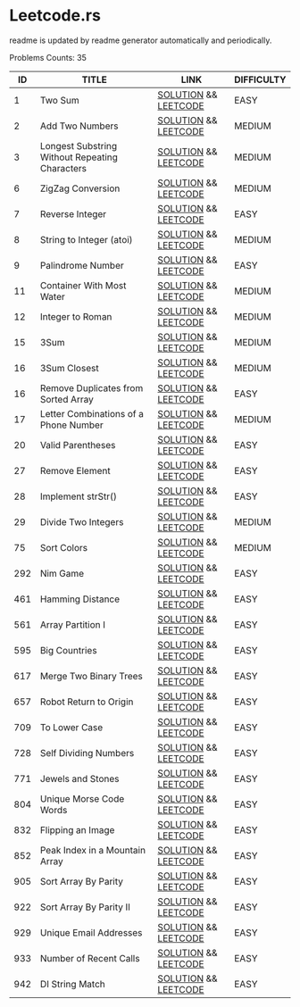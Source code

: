 # Leetcode.rs

readme is updated by readme generator automatically and periodically.

Problems Counts: 35

| ID   | TITLE | LINK | DIFFICULTY |
| ---- | ----- | ---- | ---------- |
| 1 | Two Sum | [SOLUTION](src/two_sum.rs) && [LEETCODE](https://leetcode.com/problems/two-sum)| EASY |
| 2 | Add Two Numbers | [SOLUTION](src/add_two_number.rs) && [LEETCODE](https://leetcode.com/problems/add-two-numbers)| MEDIUM |
| 3 | Longest Substring Without Repeating Characters | [SOLUTION](src/longest_substring_without_repeating_characters.rs) && [LEETCODE](https://leetcode.com/problems/longest-substring-without-repeating-characters/)| MEDIUM |
| 6 | ZigZag Conversion | [SOLUTION](src/zigzag_conversion.rs) && [LEETCODE](https://leetcode.com/problems/zigzag-conversion)| MEDIUM |
| 7 | Reverse Integer | [SOLUTION](src/reverse_integer.rs) && [LEETCODE](https://leetcode.com/problems/reverse-integer/)| EASY |
| 8 | String to Integer (atoi) | [SOLUTION](src/string_to_integer_atoi.rs) && [LEETCODE](https://leetcode.com/problems/string-to-integer-atoi/)| MEDIUM |
| 9 | Palindrome Number | [SOLUTION](src/palindrome_number.rs) && [LEETCODE](https://leetcode.com/problems/palindrome-number/)| EASY |
| 11 | Container With Most Water | [SOLUTION](src/container_with_most_water.rs) && [LEETCODE](https://leetcode.com/problems/container-with-most-water/)| MEDIUM |
| 12 | Integer to Roman | [SOLUTION](src/integer_to_roman.rs) && [LEETCODE](https://leetcode.com/problems/integer-to-roman)| MEDIUM |
| 15 | 3Sum | [SOLUTION](src/three_sum.rs) && [LEETCODE](https://leetcode.com/problems/3sum/)| MEDIUM |
| 16 | 3Sum Closest | [SOLUTION](src/three_sum_closest.rs) && [LEETCODE](https://leetcode.com/problems/3sum-closest/)| MEDIUM |
| 16 | Remove Duplicates from Sorted Array | [SOLUTION](src/remove_duplicates_from_sorted_array.rs) && [LEETCODE](https://leetcode.com/problems/remove-duplicates-from-sorted-array/)| EASY |
| 17 | Letter Combinations of a Phone Number | [SOLUTION](src/letter_combinations_of_a_phone_number.rs) && [LEETCODE](https://leetcode.com/problems/letter-combinations-of-a-phone-number/)| MEDIUM |
| 20 | Valid Parentheses | [SOLUTION](src/valid_parentheses.rs) && [LEETCODE](https://leetcode.com/problems/valid-parentheses/)| EASY |
| 27 | Remove Element | [SOLUTION](src/remove_element.rs) && [LEETCODE](https://leetcode.com/problems/remove-element/)| EASY |
| 28 | Implement strStr() | [SOLUTION](src/implement_strstr.rs) && [LEETCODE](https://leetcode.com/problems/implement-strstr/)| EASY |
| 29 | Divide Two Integers | [SOLUTION](src/divide_two_integers.rs) && [LEETCODE](https://leetcode.com/problems/divide-two-integers/)| MEDIUM |
| 75 | Sort Colors | [SOLUTION](src/sort_colors.rs) && [LEETCODE](https://leetcode.com/problems/sort-colors)| MEDIUM |
| 292 | Nim Game | [SOLUTION](src/nim_game.rs) && [LEETCODE](https://leetcode.com/problems/nim-game)| EASY |
| 461 | Hamming Distance | [SOLUTION](src/hamming_distance.rs) && [LEETCODE](https://leetcode.com/problems/hamming-distance)| EASY |
| 561 | Array Partition I | [SOLUTION](src/array_partition_i.rs) && [LEETCODE](https://leetcode.com/problems/array-partition-i)| EASY |
| 595 | Big Countries | [SOLUTION](src/big_countries.rs) && [LEETCODE](https://leetcode.com/problems/big-countries/)| EASY |
| 617 | Merge Two Binary Trees | [SOLUTION](src/merge_two_binary_trees.rs) && [LEETCODE](https://leetcode.com/problems/merge-two-binary-trees)| EASY |
| 657 | Robot Return to Origin | [SOLUTION](src/robot_return_to_origin.rs) && [LEETCODE](https://leetcode.com/problems/robot-return-to-origin)| EASY |
| 709 | To Lower Case | [SOLUTION](src/to_lower_case.rs) && [LEETCODE](https://leetcode.com/problems/to-lower-case)| EASY |
| 728 | Self Dividing Numbers | [SOLUTION](src/self_dividing_numbers.rs) && [LEETCODE](https://leetcode.com/problems/self-dividing-numbers)| EASY |
| 771 | Jewels and Stones | [SOLUTION](src/jewels_and_stones.rs) && [LEETCODE](https://leetcode.com/problems/jewels-and-stones)| EASY |
| 804 | Unique Morse Code Words | [SOLUTION](src/unique_morse_code_words.rs) && [LEETCODE](https://leetcode.com/problems/unique-morse-code-words)| EASY |
| 832 | Flipping an Image | [SOLUTION](src/flipping_an_image.rs) && [LEETCODE](https://leetcode.com/problems/flipping-an-image)| EASY |
| 852 | Peak Index in a Mountain Array | [SOLUTION](src/peak_index_in_a_mountain_array.rs) && [LEETCODE](https://leetcode.com/problems/peak-index-in-a-mountain-array)| EASY |
| 905 | Sort Array By Parity | [SOLUTION](src/sort_array_by_parity.rs) && [LEETCODE](https://leetcode.com/problems/sort-array-by-parity)| EASY |
| 922 | Sort Array By Parity II | [SOLUTION](src/sort_array_by_parity_ii.rs) && [LEETCODE](https://leetcode.com/problems/sort-array-by-parity-ii)| EASY |
| 929 | Unique Email Addresses | [SOLUTION](src/unique_email_addresses.rs) && [LEETCODE](https://leetcode.com/problems/unique-email-addresses)| EASY |
| 933 | Number of Recent Calls | [SOLUTION](src/number_of_recent_calls.rs) && [LEETCODE](https://leetcode.com/problems/number-of-recent-calls)| EASY |
| 942 | DI String Match | [SOLUTION](src/di_string_match.rs) && [LEETCODE](https://leetcode.com/problems/di-string-match)| EASY |